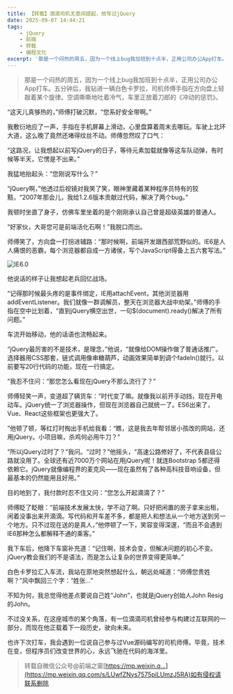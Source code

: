 ```yaml
---
title: 【转载】滴滴司机无意间提起，他写过jQuery
date: 2025-09-07 14:44:21
tags:
    - jQuery
    - 前端
    - 转载
    - 编程文化
excerpt: '那是一个闷热的周五，因为一个线上bug我加班到十点半，正用公司办公App打车。五分钟后，我钻进一辆白色卡罗拉，司机师傅手指在方向盘上轻敲着某个旋律。空调嘶嘶地吐着冷气，车里正放着刀郎的《冲动的惩罚》……'
---
```


> 那是一个闷热的周五，因为一个线上bug我加班到十点半，正用公司办公App打车。五分钟后，我钻进一辆白色卡罗拉，司机师傅手指在方向盘上轻敲着某个旋律。空调嘶嘶地吐着冷气，车里正放着刀郎的《冲动的惩罚》。

“这天儿真够热的，”师傅打破沉默，“您系好安全带啊。”

我敷衍地应了一声，手指在手机屏幕上滑动，心里盘算着周末去哪玩。车驶上北环大道，这么晚了竟然还堵得纹丝不动。师傅忽然叹了口气：

“这路况，让我想起以前写jQuery的日子，等待元素加载就像等这车队动弹，有时候等半天，它愣是不出来。”

我猛地抬起头：“您刚说写什么？”

“jQuery啊，”他透过后视镜对我笑了笑，眼神里藏着某种程序员特有的狡黠，“2007年那会儿，我给1.2.6版本贡献过代码，解决了两个bug。”

我顿时坐直了身子，仿佛车里坐着的是个刚刚承认自己曾是超级英雄的普通人。

“好家伙，大哥您可是前端活化石啊！”我脱口而出。

师傅笑了，方向盘一打拐进辅路：“那时候啊，前端开发跟西部荒野似的。IE6是人人痛恨的恶霸，每个浏览器都自成一方诸侯，写个JavaScript得备上五六套写法。”

![IE6.0](https://bananayxfiles.pages.dev/img/ie6.png)

他说话的样子让我想起老兵回忆战场。

“记得那时候最头疼的是事件绑定，IE用attachEvent，其他浏览器用addEventListener。我们就像一群调解员，整天在浏览器大战中劝架。”师傅的手指在空中比划着，“直到jQuery横空出世，一句$(document).ready()解决了所有问题。”

车流开始移动，他的话语也流畅起来。

“jQuery最厉害的不是技术，是理念，”他说，“就像给DOM操作做了普通话推广。选择器用CSS那套，链式调用像串糖葫芦，动画效果简单到调个fadeIn()就行。以前要写20行代码的功能，现在一行搞定。

”我忍不住问：“那您怎么看现在jQuery不那么流行了？”

师傅轻笑一声，变道超了辆货车：“时代变了嘛。就像我以前开手动挡，现在开电动车。jQuery统一了浏览器操作，但现在浏览器自己就统一了。ES6出来了，Vue、React这些框架也更强大了。

”他顿了顿，等红灯时掏出手机给我看：“瞧，这是我去年帮邻居小孩改的网站，还用jQuery。小项目嘛，杀鸡何必用牛刀？”

“所以jQuery过时了？”我问。“过时？”他摇头，“高速公路修好了，不代表县级公路就没用了。全球还有近7000万个网站在用jQuery呢！就连Bootstrap 5都还得依赖它。jQuery就像编程界的麦克风——现在虽然有了各种高科技音响设备，但最基本的仍然能用且好用。”

目的地到了，我付款时忍不住又问：“您怎么开起滴滴了？”

师傅眨了眨眼：“前端技术发展太快，学不动了啊。只好把闲置的房子拿来出租，闲着没事出来开滴滴。写代码和开车差不多，都是把人和想法从一个地方送到另一个地方。只不过现在送的是真人，”他停顿了一下，笑容变得深邃，“而且不会遇到IE6那种怎么都解释不通的乘客。”

我下车后，他降下车窗补充道：“记住啊，技术会变，但解决问题的初心不变。jQuery教会我们的不是语法，而是怎么让复杂的世界变得更简单。”

白色卡罗拉汇入车流，我站在原地突然想起什么，朝远处喊道：“师傅您贵姓啊？”风中飘回三个字：“姓张...”

不知为何，我总觉得他差点要说自己姓“John”，也就是jQuery创始人John Resig的John。

不过没关系，在这座城市的某个角落，有一位滴滴司机曾经参与构建过互联网的一部分，而现在他正载着下一段历史，驶向未来。

也许下次打车，我会遇到一位说自己参与过Vue源码编写的司机师傅。毕竟，技术在变，但程序员们改变世界的心，永远飞驰在代码的海洋里。

>转载自微信公众号@前端之窗[https://mp.weixin.q…](https://mp.weixin.qq.com/s/LUwfZNys7575piLUmzJ5RA)如有侵权请联系删除